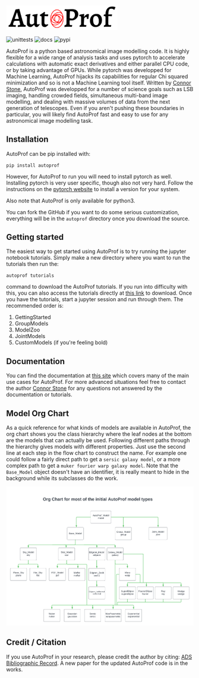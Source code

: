 <img src="media/AP_logo.png" alt="AutoProf" width="300"/>

![unittests](https://github.com/ConnorStoneAstro/AutoProf-2/actions/workflows/testing.yaml/badge.svg?branch=main)
![docs](https://github.com/ConnorStoneAstro/AutoProf-2/actions/workflows/documentation.yaml/badge.svg?branch=main)
![pypi](https://img.shields.io/pypi/v/autoprof.svg?logo=pypi&logoColor=white&label=PyPI)

AutoProf is a python based astronomical image modelling code. It is highly flexible for a wide range of analysis tasks and uses pytorch to accelerate calculations with automatic exact derivatives and either parallel CPU code, or by taking advantage of GPUs. While pytorch was developped for Machine Learning, AutoProf hijacks its capabilities for regular Chi squared minimization and so is not a Machine Learning tool itself. Written by [Connor Stone](https://connorjstone.com/), AutoProf was developped for a number of science goals such as LSB imaging, handling crowded fields, simultaneous multi-band image modelling, and dealing with massive volumes of data from the next generation of telescopes. Even if you aren't pushing these boundaries in particular, you will likely find AutoProf fast and easy to use for any astronomical image modelling task.

## Installation

AutoProf can be pip installed with:

```
pip install autoprof
```

However, for AutoProf to run you will need to install pytorch as well. Installing pytorch is very user specific, though also not very hard. Follow the instructions on the [pytorch website](https://pytorch.org/) to install a version for your system.

Also note that AutoProf is only available for python3.

You can fork the GitHub if you want to do some serious customization, everything will be in the `autoprof` directory once you download the source.

## Getting started

The easiest way to get started using AutoProf is to try running the jupyter notebook tutorials. Simply make a new directory where you want to run the tutorials then run the:

```
autoprof tutorials
```

command to download the AutoProf tutorials. If you run into difficulty with this, you can also access the tutorials directly at [this link](https://github.com/ConnorStoneAstro/AutoProf-2/tree/main/docs/tutorials) to download. Once you have the tutorials, start a jupyter session and run through them. The recommended order is:

1. GettingStarted
1. GroupModels
1. ModelZoo
1. JointModels
1. CustomModels (if you're feeling bold)

## Documentation

You can find the documentation at [this site](https://connorstoneastro.github.io/AutoProf-2/) which covers many of the main use cases for AutoProf. For more advanced situations feel free to contact the author [Connor Stone](https://connorjstone.com/) for any questions not answered by the documentation or tutorials.

## Model Org Chart

As a quick reference for what kinds of models are available in AutoProf, the org chart shows you the class hierarchy where the leaf nodes at the bottom are the models that can actually be used. Following different paths through the hierarchy gives models with different properties. Just use the second line at each step in the flow chart to construct the name. For example one could follow a fairly direct path to get a `sersic galaxy model`, or a more complex path to get a `muker fourier warp galaxy model`. Note that the `Base_Model` object doesn't have an identifier, it is really meant to hide in the background while its subclasses do the work.

<img src="media/AutoProfModelOrgchart.png" alt="AutoProf model Orgchart"/>

## Credit / Citation

If you use AutoProf in your research, please credit the author by citing: [ADS Bibliographic Record](https://ui.adsabs.harvard.edu/abs/2021MNRAS.508.1870S/abstract). A new paper for the updated AutoProf code is in the works.